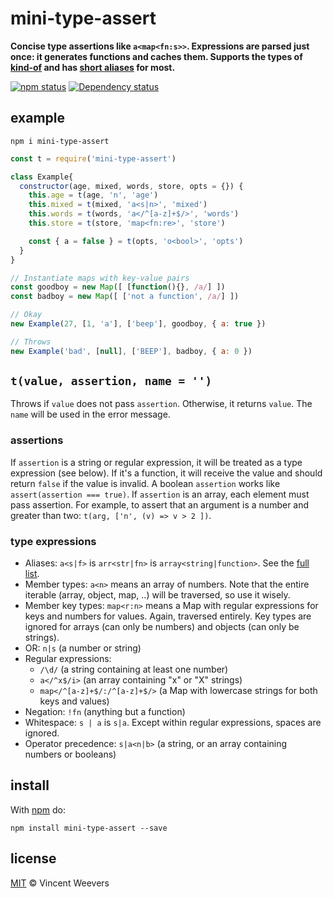 # mini-type-assert

**Concise type assertions like `a<map<fn:s>>`. Expressions are parsed just once: it generates functions and caches them. Supports the types of [kind-of](https://github.com/jonschlinkert/kind-of) and has [short aliases](https://github.com/vweevers/node-mini-type-assert/blob/master/alias.js) for most.**

[![npm status](http://img.shields.io/npm/v/mini-type-assert.svg?style=flat-square)](https://www.npmjs.org/package/mini-type-assert) [![Dependency status](https://img.shields.io/david/vweevers/node-mini-type-assert.svg?style=flat-square)](https://david-dm.org/vweevers/node-mini-type-assert)

## example

`npm i mini-type-assert`

```js
const t = require('mini-type-assert')

class Example{
  constructor(age, mixed, words, store, opts = {}) {
    this.age = t(age, 'n', 'age')
    this.mixed = t(mixed, 'a<s|n>', 'mixed')
    this.words = t(words, 'a</^[a-z]+$/>', 'words')
    this.store = t(store, 'map<fn:re>', 'store')

    const { a = false } = t(opts, 'o<bool>', 'opts')
  }
}

// Instantiate maps with key-value pairs
const goodboy = new Map([ [function(){}, /a/] ])
const badboy = new Map([ ['not a function', /a/] ])

// Okay
new Example(27, [1, 'a'], ['beep'], goodboy, { a: true })

// Throws
new Example('bad', [null], ['BEEP'], badboy, { a: 0 })
```

## `t(value, assertion, name = '')`

Throws if `value` does not pass `assertion`. Otherwise, it returns `value`. The `name` will be used in the error message.

### assertions

If `assertion` is a string or regular expression, it will be treated as a type expression (see below). If it's a function, it will receive the value and should return `false` if the value is invalid. A boolean `assertion` works like `assert(assertion === true)`. If `assertion` is an array, each element must pass assertion. For example, to assert that an argument is a number and greater than two: `t(arg, ['n', (v) => v > 2 ])`.

### type expressions

- Aliases: `a<s|f>` is `arr<str|fn>` is `array<string|function>`. See the [full list](https://github.com/vweevers/node-mini-type-assert/blob/master/alias.js).
- Member types: `a<n>` means an array of numbers. Note that the entire iterable (array, object, map, ..) will be traversed, so use it wisely.
- Member key types: `map<r:n>` means a Map with regular expressions for keys and numbers for values. Again, traversed entirely. Key types are ignored for arrays (can only be numbers) and objects (can only be strings).
- OR: `n|s` (a number or string)
- Regular expressions:
  - `/\d/` (a string containing at least one number)
  - `a</^x$/i>` (an array containing "x" or "X" strings)
  - `map</^[a-z]+$/:/^[a-z]+$/>` (a Map with lowercase strings for both keys and values)
- Negation: `!fn` (anything but a function)
- Whitespace: `s | a` is `s|a`. Except within regular expressions, spaces are ignored.
- Operator precedence: `s|a<n|b>` (a string, or an array containing numbers or booleans)

## install

With [npm](https://npmjs.org) do:

```
npm install mini-type-assert --save
```

## license

[MIT](http://opensource.org/licenses/MIT) © Vincent Weevers
